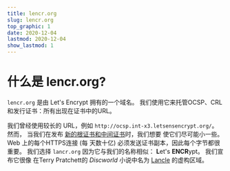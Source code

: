 ```yaml
---
title: lencr.org
slug: lencr.org
top_graphic: 1
date: 2020-12-04
lastmod: 2020-12-04
show_lastmod: 1
---
```



# 什么是 lencr.org?

`lencr.org` 是由 Let's Encrypt 拥有的一个域名。 我们使用它来托管OCSP、CRL 和发行证书：所有出现在证书中的URL。

我们曾经使用较长的 URL，例如 `http://ocsp.int-x3.letsensencrypt.org/`。 然而， 当我们在发布 [新的根证书和中间证书][1]时，我们想要 使它们尽可能小一些。 Web 上的每个HTTPS连接 (每 天数十亿) 必须发送证书副本，因此每个字节都很重要。 我们选择 `lancr.org` 因为它与我们的名称相似： **L**et's **ENCR**ypt。 我们宣布它很像 在Terry Pratchett的 _Discworld_ 小说中名为 [Lancle][] 的虚构区域。

[1]: https://letsencrypt.org/2020/09/17/new-root-and-intermediates.html
[Lancle]: https://discworld.fandom.com/wiki/Lancre
